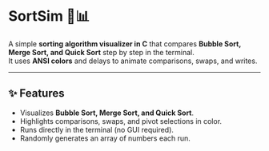# SortSim 🎨📊
A simple **sorting algorithm visualizer in C** that compares **Bubble Sort, Merge Sort, and Quick Sort** step by step in the terminal.  
It uses **ANSI colors** and delays to animate comparisons, swaps, and writes.

---

## ✨ Features
- Visualizes **Bubble Sort, Merge Sort, and Quick Sort**.
- Highlights comparisons, swaps, and pivot selections in color.
- Runs directly in the terminal (no GUI required).
- Randomly generates an array of numbers each run.
